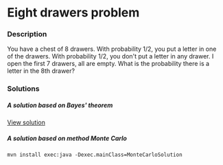 # Eight drawers problem

### Description
You have a chest of 8 drawers. With probability 1/2, you put a letter in one of the drawers.
With probability 1/2, you don't put a letter in any drawer.
I open the first 7 drawers, all are empty. What is the probability there is a letter in the 8th drawer?

### Solutions

##### A solution based on Bayes' theorem
[View solution](maths_explanation.jpg)
##### A solution based on method Monte Carlo
```console
mvn install exec:java -Dexec.mainClass=MonteCarloSolution
```
